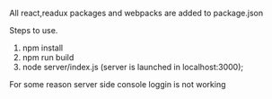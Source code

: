 All react,readux packages and webpacks are added to package.json

Steps to use.

1. npm install
2. npm run build
3. node server/index.js (server is launched in localhost:3000);

For some reason server side console loggin is not working
